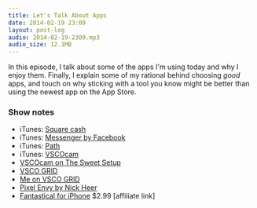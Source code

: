 ```yaml
---
title: Let's Talk About Apps
date: 2014-02-19 23:09
layout: post-log
audio: 2014-02-19-2309.mp3
audio_size: 12.1MB
---
```

In this episode, I talk about some of the apps I'm using today and why I enjoy them. Finally, I explain some of my rational behind choosing _good_ apps, and touch on why sticking with a tool you know might be better than using the newest app on the App Store.

### Show notes
- iTunes: [Square cash](https://itunes.apple.com/us/app/square-cash/id711923939?mt=8)
- iTunes: [Messenger by Facebook](https://itunes.apple.com/us/app/facebook-messenger/id454638411?mt=8)
- iTunes: [Path](https://itunes.apple.com/us/app/path/id403639508?mt=8)
- iTunes: [VSCOcam](https://itunes.apple.com/us/app/vsco-cam/id588013838?mt=8)
- [VSCOcam on The Sweet Setup](http://thesweetsetup.com/apps/best-photo-editing-app-iphone/)
- [VSCO GRID](http://grid.vsco.co)
- [Me on VSCO GRID](http://kyledreger.vsco.co)
- [Pixel Envy by Nick Heer](http://pxlnv.com)
- [Fantastical for iPhone](https://itunes.apple.com/us/app/fantastical-2-calendar-reminders/id718043190?mt=8&uo=4&at=10ltSa) $2.99 [affiliate link]
